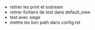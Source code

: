 - retirer les print et iostream
- retirer fichiers de test dans default_view
- test avec siege
- mettre les bon path dans config.txt

